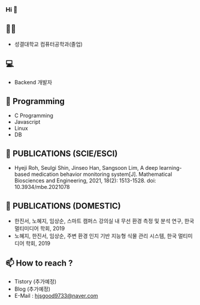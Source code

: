 ### Hi 👋

## 👩‍🎓
- 성결대학교 컴퓨터공학과(졸업)

## 💻
- Backend 개발자

## 🌱 Programming
- C Programming
- Javascript
- Linux
- DB

## 📝 PUBLICATIONS (SCIE/ESCI)
- Hyeji Roh, Seulgi Shin, Jinseo Han, Sangsoon Lim, A deep learning-based medication behavior monitoring system[J]. Mathematical Biosciences and Engineering, 2021, 18(2): 1513-1528. doi: 10.3934/mbe.2021078

## 📝 PUBLICATIONS (DOMESTIC)
- 한진서, 노혜지, 임상순, 스마트 캠퍼스 강의실 내 무선 환경 측정 및 분석 연구, 한국 멀티미디어 학회, 2019
- 노혜지, 한진서, 임상순, 주변 환경 인지 기반 지능형 식물 관리 시스템, 한국 멀티미디어 학회, 2019

## 📫 How to reach ?
- Tistory (추가예정)
- Blog (추가예정)
- E-Mail : hjsgood9733@naver.com
